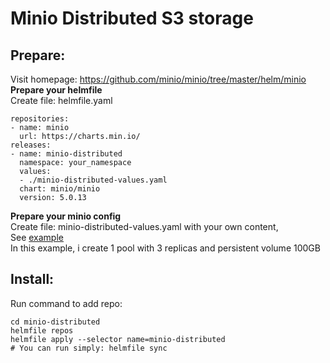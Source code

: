 # Minio Distributed S3 storage
## Prepare:
Visit homepage: https://github.com/minio/minio/tree/master/helm/minio
**Prepare your helmfile**  
Create file: helmfile.yaml 
```
repositories:
- name: minio
  url: https://charts.min.io/
releases:
- name: minio-distributed
  namespace: your_namespace
  values:
  - ./minio-distributed-values.yaml
  chart: minio/minio
  version: 5.0.13
```
**Prepare your minio config**  
Create file: minio-distributed-values.yaml with your own content,  
See  [example](https://github.com/JemieLoopy/sre-automation-sharing/tree/main/minio-distributed/minio-distributed-values.yaml)  
In this example, i create 1 pool with 3 replicas and persistent volume 100GB  


## Install:
Run command to add repo:  
```
cd minio-distributed
helmfile repos
helmfile apply --selector name=minio-distributed
# You can run simply: helmfile sync

```
